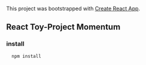 This project was bootstrapped with [Create React App](https://github.com/facebook/create-react-app).

## React Toy-Project Momentum

### install
```bash
  npm install
```